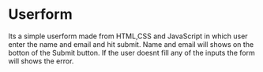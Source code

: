 # Userform
Its a simple userform made from HTML,CSS and JavaScript in which user enter the name and email and hit submit.
Name and email will shows on the botton of the Submit button.
If the user doesnt fill any of the inputs the form will shows the error.
